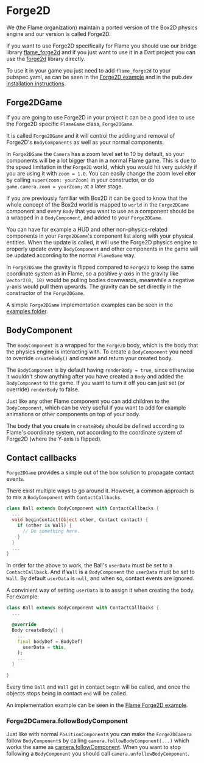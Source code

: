 # Forge2D

We (the Flame organization) maintain a ported version of the Box2D physics engine and our version
is called Forge2D.

If you want to use Forge2D specifically for Flame you should use our bridge library
[flame_forge2d](https://github.com/flame-engine/flame/tree/main/packages/flame_forge2d) and if you
just want to use it in a Dart project you can use the
[forge2d](https://github.com/flame-engine/forge2d) library directly.

To use it in your game you just need to add `flame_forge2d` to your pubspec.yaml, as can be seen
in the
[Forge2D example](https://github.com/flame-engine/flame/tree/main/packages/flame_forge2d/example)
and in the pub.dev [installation instructions](https://pub.dev/packages/flame_forge2d).


## Forge2DGame

If you are going to use Forge2D in your project it can be a good idea to use the Forge2D specific
`FlameGame` class, `Forge2DGame`.

It is called `Forge2DGame` and it will control the adding and removal of Forge2D's `BodyComponents`
as well as your normal components.

In `Forge2DGame` the `Camera` has a zoom level set to 10 by default, so your components will be a
lot bigger than in a normal Flame game. This is due to the speed limitation in the `Forge2D` world,
which you would hit very quickly if you are using it with `zoom = 1.0`. You can easily change the
zoom level eiter by calling `super(zoom: yourZoom)` in your constructor, or do
`game.camera.zoom = yourZoom;` at a later stage.

If you are previously familiar with Box2D it can be good to know that the whole concept of the
Box2d world is mapped to `world` in the `Forge2DGame` component and every `Body` that you want to
use as a component should be a wrapped in a `BodyComponent`, and added to your `Forge2DGame`.

You can have for example a HUD and other non-physics-related components in your `Forge2DGame`'s
component list along with your physical entities. When the update is called, it will use the Forge2D
physics engine to properly update every `BodyComponent` and other components in the game will be
updated according to the normal `FlameGame` way.

In `Forge2DGame` the gravity is flipped compared to `Forge2D` to keep the same coordinate system as
in Flame, so a positive y-axis in the gravity like `Vector2(0, 10)` would be pulling bodies
downwards, meanwhile a negative y-axis would pull them upwards. The gravity can be set directly in
the constructor of the `Forge2DGame`.

A simple `Forge2DGame` implementation examples can be seen in the
[examples folder](https://github.com/flame-engine/flame/tree/main/packages/flame_forge2d/example).


## BodyComponent

The `BodyComponent` is a wrapped for the `Forge2D` body, which is the body that the physics engine
is interacting with. To create a `BodyComponent` you need to override `createBody()` and create and
return your created body.

The `BodyComponent` is by default having `renderBody = true`, since otherwise it wouldn't show
anything after you have created a `Body` and added the `BodyComponent` to the game. If you want to
turn it off you can just set (or override) `renderBody` to false.

Just like any other Flame component you can add children to the `BodyComponent`, which can be very
useful if you want to add for example animations or other components on top of your body.

The body that you create in `createBody` should be defined according to Flame's coordinate system,
not according to the coordinate system of Forge2D (where the Y-axis is flipped).


## Contact callbacks

`Forge2DGame` provides a simple out of the box solution to propagate
contact events.

There exist multiple ways to go around it. However, a common approach is
to mix a `BodyComponent` with `ContactCallbacks`.

```dart
class Ball extends BodyComponent with ContactCallbacks {
  ...
  void beginContact(Object other, Contact contact) {
    if (other is Wall) {
      // Do something here.
    }
  }
  ...
}
```

In order for the above to work, the Ball's `userData` must be set to a `ContactCallback`. And if `Wall` is a `BodyComponent` the `userData` must be set to `Wall`. By default `userData` is `null`, and when so, contact events are ignored.

A convinient way of setting `userData` is to assign it when creating the body. For example:

```dart
class Ball extends BodyComponent with ContactCallbacks {
  ...

  @override
  Body createBody() {
    ...
    final bodyDef = BodyDef(
      userData = this,
    );
    ...
  }

}
```

Every time `Ball` and `Wall` get in contact `begin` will be called, and once the objects stops being in contact `end` will be called.

An implementation example can be seen in the
[Flame Forge2D example](https://github.com/flame-engine/flame/blob/main/packages/flame_forge2d/example/lib/balls.dart).


### Forge2DCamera.followBodyComponent

Just like with normal `PositionComponent`s you can make the `Forge2DCamera` follow `BodyComponent`s
by calling `camera.followBodyComponent(...)` which works the same as
[camera.followComponent](../flame/camera_and_viewport.md#camerafollowcomponent). When you want to
stop following a `BodyComponent` you should call `camera.unfollowBodyComponent`.
